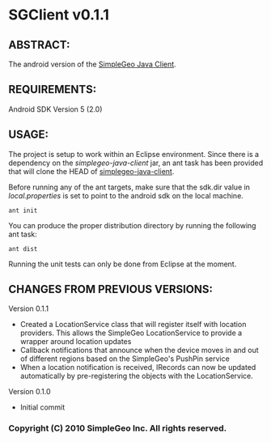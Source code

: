 SGClient v0.1.1
================================================================================

ABSTRACT:
--------------------------------------------------------------------------------

The android version of the [SimpleGeo Java Client](http://github.com/simplegeo/simplegeo-java-client).

REQUIREMENTS:
--------------------------------------------------------------------------------

Android SDK Version 5 (2.0)

USAGE:
--------------------------------------------------------------------------------

The project is setup to work within an Eclipse environment. Since there is a dependency on the 
*simplegeo-java-client* jar, an ant task has been provided that will clone the HEAD of
[simplegeo-java-client](http://github.com/simplegeo/simplegeo-java-client).

Before running any of the ant targets, make sure that the sdk.dir value in *local.properties* is set to point to the android sdk on the local machine. 

<code>ant init</code>

You can produce the proper distribution directory by running the following ant task:

<code>ant dist</code>

Running the unit tests can only be done from Eclipse at the moment.

CHANGES FROM PREVIOUS VERSIONS:
--------------------------------------------------------------------------------
Version 0.1.1
* Created a LocationService class that will register itself with location providers. This allows
the SimpleGeo LocationService to provide a wrapper around location updates
* Callback notifications that announce when the device moves in and out of different regions
based on the SimpleGeo's PushPin service
* When a location notification is received, IRecords can now be updated automatically by
pre-registering the objects with the LocationService.

Version 0.1.0
* Initial commit

### Copyright (C) 2010 SimpleGeo Inc. All rights reserved.
